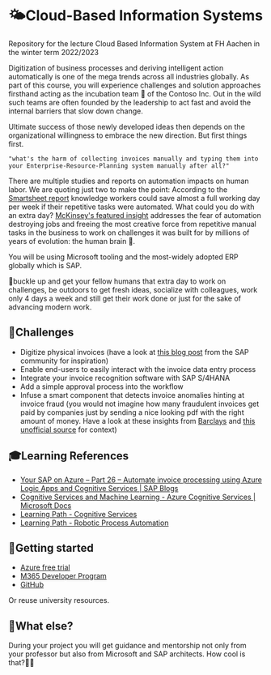 # 🌤️Cloud-Based Information Systems

Repository for the lecture Cloud Based Information System at FH Aachen in the winter term 2022/2023

Digitization of business processes and deriving intelligent action automatically is one of the mega trends across all industries globally. As part of this course, you will experience challenges and solution approaches firsthand acting as the incubation team 🐣 of the Contoso Inc. Out in the wild such teams are often founded by the leadership to act fast and avoid the internal barriers that slow down change.

Ultimate success of those newly developed ideas then depends on the organizational willingness to embrace the new direction. But first things first.

`"what's the harm of collecting invoices manually and typing them into your Enterprise-Resource-Planning system manually after all?"`

There are multiple studies and reports on automation impacts on human labor. We are quoting just two to make the point: According to the [Smartsheet report](https://www.smartsheet.com/content-center/product-news/automation/workers-waste-quarter-work-week-manual-repetitive-tasks) knowledge workers could save almost a full working day per week if their repetitive tasks were automated. What could you do with an extra day? [McKinsey's featured insight](https://www.mckinsey.com/featured-insights/artificial-intelligence/five-fifty-fear-fear-not) addresses the fear of automation destroying jobs and freeing the most creative force from repetitive manual tasks in the business to work on challenges it was built for by millions of years of evolution: the human brain 🧠.

You will be using Microsoft tooling and the most-widely adopted ERP globally which is SAP.

💺buckle up and get your fellow humans that extra day to work on challenges, be outdoors to get fresh ideas, socialize with colleagues, work only 4 days a week and still get their work done or just for the sake of advancing modern work.

## 🎯Challenges

- Digitize physical invoices (have a look at [this blog post](https://blogs.sap.com/2021/02/03/your-sap-on-azure-part-26-automate-invoice-processing-using-azure-logic-apps-and-cognitive-services/) from the SAP community for inspiration)
- Enable end-users to easily interact with the invoice data entry process
- Integrate your invoice recognition software with SAP S/4HANA
- Add a simple approval process into the workflow
- Infuse a smart component that detects invoice anomalies hinting at invoice fraud (you would not imagine how many fraudulent invoices get paid by companies just by sending a nice looking pdf with the right amount of money. Have a look at these insights from [Barclays](https://www.barclayscorporate.com/insights/fraud-protection/invoice-fraud/) and [this unofficial source](https://fraud.net/n/fake-invoices-three-major-cases-of-invoice-fraud-in-2020/) for context)

## 🎓Learning References

- [Your SAP on Azure – Part 26 – Automate invoice processing using Azure Logic Apps and Cognitive Services | SAP Blogs](https://blogs.sap.com/2021/02/03/your-sap-on-azure-part-26-automate-invoice-processing-using-azure-logic-apps-and-cognitive-services/)
- [Cognitive Services and Machine Learning - Azure Cognitive Services | Microsoft Docs](https://docs.microsoft.com/azure/cognitive-services/cognitive-services-and-machine-learning)
- [Learning Path - Cognitive Services](https://docs.microsoft.com/learn/browse/?terms=Cognitive%20Service)
- [Learning Path - Robotic Process Automation](https://docs.microsoft.com/learn/browse/?terms=RPA)

## 🚀Getting started

- [Azure free trial](https://azure.microsoft.com/free/)
- [M365 Developer Program](https://developer.microsoft.com/microsoft-365/dev-program)
- [GitHub](https://github.com/)

Or reuse university resources.

## 🤔What else?

During your project you will get guidance and mentorship not only from your professor but also from Microsoft and SAP architects. How cool is that?🤯😵
